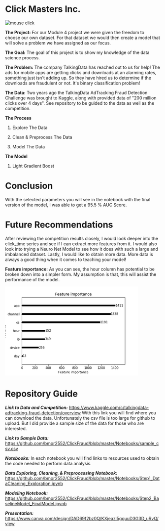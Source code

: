 # Click Masters Inc.
![mouse click](https://media-public.canva.com/MADoO1Ck2Y0/1/thumbnail_large.png)

**The Project:** For our Module 4 project we were given the freedom to choose our own dataset. For that dataset we would then create a model that will solve a problem we have assigned as our focus.

**The Goal:** The goal of this project is to show my knowledge of the data science process.

**The Problem:** The company TalkingData has reached out to us for help! The ads for  mobile apps are getting clicks and downloads at an alarming rates, something just isn't adding up. So they have hired us to determine if the downloads are fraudulent or not. It's binary classification problem!


**The Data:** Two years ago the TalkingData AdTracking Fraud Detection Challenge was brought to Kaggle, along with provided data of "200 million clicks over 4 days". See repository to be guided to the data as well as the competition.   


**The Process**

1. Explore The Data 

2. Clean & Preprocess The Data

3. Model The Data

**The Model**

1. Light Gradient Boost


# Conclusion
With the selected parameters you will see in the notebook with the final version of the model, I was able to get a 95.5 % AUC Score.

# Future Recommendations 
After reviewing the competition results closely, I would look deeper into the click_time series and see if I can extract more features from it. I would also look into trying a Neuro Net Model to see how it does with such a large and imbalanced dataset. Lastly, I would like to obtain more data. More data is always a good thing when it comes to teaching your model!

**Feature importance:** As you can see, the hour column has potential to be broken down into a simpler form. My assumption is that, this will assist the performance of the model. 

![Feature importance bar graph](fi.png)

# Repository Guide 

***Link to Data and Competition:***  https://www.kaggle.com/c/talkingdata-adtracking-fraud-detection/overview
With this link you will find where you can download the data. Unfortunately the csv file is too large for github to upload. But I did provide a sample size of the data for those who are interested. 

***Link to Sample Data:*** https://github.com/bmor2552/ClickFraud/blob/master/Notebooks/sample_csv.csv

***Notebooks:*** In each notebook you will find links to resources used to obtain the code needed to perform data analysis.

***Data Exploring, Cleaning, & Preprocessing Notebook:*** https://github.com/bmor2552/ClickFraud/blob/master/Notebooks/Step1_DataCleaning_Exploration.ipynb


***Modeling Notebook:*** https://github.com/bmor2552/ClickFraud/blob/master/Notebooks/Step2_BaselineModel_FinalModel.ipynb


***Presentation:***
https://www.canva.com/design/DAD69f2bz0Q/KXjeazl5gguuD3G3D_uRvQ/view
